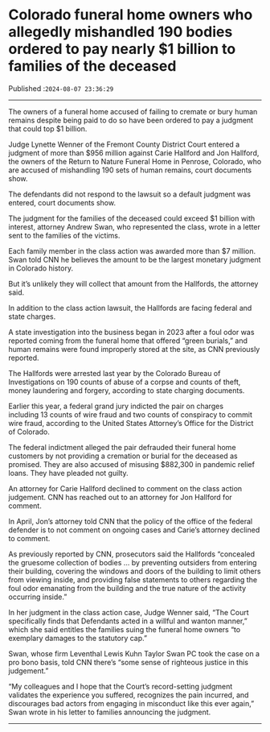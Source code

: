 # Colorado funeral home owners who allegedly mishandled 190 bodies ordered to pay nearly $1 billion to families of the deceased

Published :`2024-08-07 23:36:29`

---

The owners of a funeral home accused of failing to cremate or bury human remains despite being paid to do so have been ordered to pay a judgment that could top $1 billion.

Judge Lynette Wenner of the Fremont County District Court entered a judgment of more than $956 million against Carie Hallford and Jon Hallford, the owners of the Return to Nature Funeral Home in Penrose, Colorado, who are accused of mishandling 190 sets of human remains, court documents show.

The defendants did not respond to the lawsuit so a default judgment was entered, court documents show.

The judgment for the families of the deceased could exceed $1 billion with interest, attorney Andrew Swan, who represented the class, wrote in a letter sent to the families of the victims.

Each family member in the class action was awarded more than $7 million. Swan told CNN he believes the amount to be the largest monetary judgment in Colorado history.

But it’s unlikely they will collect that amount from the Hallfords, the attorney said.

In addition to the class action lawsuit, the Hallfords are facing federal and state charges.

A state investigation into the business began in 2023 after a foul odor was reported coming from the funeral home that offered “green burials,” and human remains were found improperly stored at the site, as CNN previously reported.

The Hallfords were arrested last year by the Colorado Bureau of Investigations on 190 counts of abuse of a corpse and counts of theft, money laundering and forgery, according to state charging documents.

Earlier this year, a federal grand jury indicted the pair on charges including 13 counts of wire fraud and two counts of conspiracy to commit wire fraud, according to the United States Attorney’s Office for the District of Colorado.

The federal indictment alleged the pair defrauded their funeral home customers by not providing a cremation or burial for the deceased as promised. They are also accused of misusing $882,300 in pandemic relief loans. They have pleaded not guilty.

An attorney for Carie Hallford declined to comment on the class action judgement. CNN has reached out to an attorney for Jon Hallford for comment.

In April, Jon’s attorney told CNN that the policy of the office of the federal defender is to not comment on ongoing cases and Carie’s attorney declined to comment.

As previously reported by CNN, prosecutors said the Hallfords “concealed the gruesome collection of bodies … by preventing outsiders from entering their building, covering the windows and doors of the building to limit others from viewing inside, and providing false statements to others regarding the foul odor emanating from the building and the true nature of the activity occurring inside.”

In her judgment in the class action case, Judge Wenner said, “The Court specifically finds that Defendants acted in a willful and wanton manner,” which she said entitles the families suing the funeral home owners “to exemplary damages to the statutory cap.”

Swan, whose firm Leventhal Lewis Kuhn Taylor Swan PC took the case on a pro bono basis, told CNN there’s “some sense of righteous justice in this judgement.”

“My colleagues and I hope that the Court’s record-setting judgment validates the experience you suffered, recognizes the pain incurred, and discourages bad actors from engaging in misconduct like this ever again,” Swan wrote in his letter to families announcing the judgment.

---

